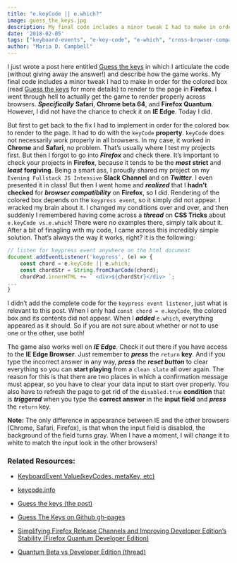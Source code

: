 ```yaml
---
title: "e.keyCode || e.which?"
image: guess_the_keys.jpg
description: My final code includes a minor tweak I had to make in order for the colored box (read Guess the keys for more details)to render to the page in Firefox.
date: '2018-02-05'
tags: ["keyboard-events", "e-key-code", "e-which", "cross-browser-compatibility", "javascript"]
author: "Maria D. Campbell"
---
```


I just wrote a post here entitled [Guess the keys](https://www.mariadcampbell.com/blog/guess-the-keys/) in which I articulate the code (without giving away the answer!) and describe how the game works. My final code includes a minor tweak I had to make in order for the colored box (read [Guess the keys](https://www.mariadcampbell.com/blog/guess-the-keys/) for more details) to render to the page in **Firefox**. I went through hell to actually get the game to render properly across browsers. ***Specifically*** **Safari**, **Chrome beta 64**, and **Firefox Quantum**. However, I did not have the chance to check it on **IE Edge**. Today I did.

But first to get back to the fix I had to implement in order for the colored box to render to the page. It had to do with the `keyCode` **property**. `keyCode` does not necessarily work properly in all browsers. In my case, it worked in **Chrome** and **Safari**, no problem.  That’s usually where I test my projects first. But then I forgot to go into ***Firefox*** and check there. It’s important to check your projects in **Firefox**, because it tends to be the ***most*** **strict** and ***least*** **forgiving**. Being a smart ass, I proudly shared my project on my `Evening Fullstack JS Intensive` **Slack Channel** and on ***Twitter***. I even presented it in class! But then I went home and ***realized*** that I **hadn’t checked** for ***browser compatibility*** on **Firefox**, so I did. Rendering of the colored box depends on the `keypress event`, so it simply did not appear. I wracked my brain about it. I changed my conditions over and over, and then suddenly I remembered having come across a ***thread*** on **CSS Tricks** about `e.keyCode vs.e.which`! There were no examples there, simply talk about it. After a bit of finagling with my code, I came across this incredibly simple solution. That’s always the way it works, right? it is the following:

```js
// listen for keypress event anywhere on the html document
document.addEventListener('keypress', (e) => {
    const chord = e.keyCode || e.which;
    const chordStr = String.fromCharCode(chord);
    chordPad.innerHTML += ` <div>${chordStr}</div> `;
...
}
```

I didn’t add the complete code for the `keypress event listener`, just what is relevant to this post. When I only had `const chord = e.keyCode`, the colored box and its contents did not appear. When I ***added*** `e.which`, everything appeared as it should. So if you are not sure about whether or not to use one or the other, use both!

The game also works well on ***IE Edge***. Check it out there if you have access to the **IE Edge Browser**. Just remember to ***press*** the `return` **key**. And if you type the incorrect answer in any way, ***press*** the ***reset button*** to clear everything so you can **start playing** from a `clean slate` all over again. The reason for this is that there are two places in which a confirmation message must appear, so you have to clear your data input to start over properly. You also have to refresh the page to get rid of the `disabled.true` **condition** that is ***triggered*** when you type the **correct answer** in the **input field** and ***press*** the `return` key.

**Note:** The only difference in appearance between IE and the other browsers (Chrome, Safari, Firefox), is that when the input field is disabled, the background of the field turns gray. When I have a moment, I will change it to white to match the input look in the other browsers!

### Related Resources:

+ [KeyboardEvent Value(keyCodes, metaKey, etc)](https://css-tricks.com/snippets/javascript/javascript-keycodes/)

+ [keycode.info](http://keycode.info/)

+ [Guess the keys (the post)](https://www.mariadcampbell.com/blog/guess-the-keys/)

+ [Guess The Keys on Github gh-pages](https://interglobalmedia.github.io/guess-the-keys/)

+ [Simplifying Firefox Release Channels and Improving Developer Edition’s Stability (Firefox Quantum Developer Edition)](https://hacks.mozilla.org/2017/04/simplifying-firefox-release-channels/)

+ [Quantum Beta vs Developer Edition (thread)](https://hacks.mozilla.org/2017/04/simplifying-firefox-release-channels/)

